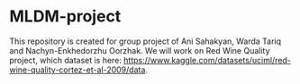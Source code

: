 # MLDM-project
This repository is created for group project of Ani Sahakyan, Warda Tariq and Nachyn-Enkhedorzhu Oorzhak. We will work on Red Wine Quality project, which dataset is here: https://www.kaggle.com/datasets/uciml/red-wine-quality-cortez-et-al-2009/data.
